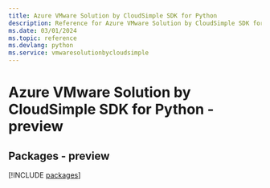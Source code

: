 ```yaml
---
title: Azure VMware Solution by CloudSimple SDK for Python
description: Reference for Azure VMware Solution by CloudSimple SDK for Python
ms.date: 03/01/2024
ms.topic: reference
ms.devlang: python
ms.service: vmwaresolutionbycloudsimple
---
```

# Azure VMware Solution by CloudSimple SDK for Python - preview
## Packages - preview
[!INCLUDE [packages](vmware-solution-by-cloudsimple-index.md)]